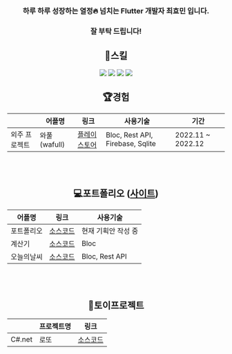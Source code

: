 <div align=center>

  ### 하루 하루 성장하는 열정:fire: 넘치는 Flutter 개발자 최효민 입니다.
  ### 잘 부탁 드립니다!
  
  
  ## :book:스킬
  <img src="https://img.shields.io/badge/Flutter-02569B?style=flat&logo=Flutter&logoColor=white"/> <img src="https://img.shields.io/badge/C%23-239120?style=flat&logo=csharp&logoColor=white"/> <img src="https://img.shields.io/badge/Unity-FFFFFF?style=flat&logo=Unity&logoColor=black"/> <img src="https://img.shields.io/badge/.net-512BD4?style=flat&logo=.net&logoColor=white"/>
  
  
  
  ## 🏆경험
  ||어플명|링크|사용기술|기간|
  |------|------------|---|---|---|
  |외주 프로젝트|와풀(wafull)|[플레이스토어](https://play.google.com/store/apps/details?id=net.wafull)|Bloc, Rest API, Firebase, Sqlite|2022.11 ~ 2022.12|
  
  <br/>
  <br/>
  
  ## :computer:포트폴리오 ([사이트](pshyomin.github.io))
  |어플명|링크|사용기술|
  |------|---|---|
  |포트폴리오|[소스코드](https://github.com/pshyomin/pshyomin.github.io)|현재 기획안 작성 중|
  |계산기|[소스코드](https://github.com/pshyomin/calculator)|Bloc|
  |오늘의날씨|[소스코드](https://github.com/pshyomin/weather)|Bloc, Rest API|
  
  <br/>
  <br/>
  
  ## 🌼토이프로젝트
  ||프로젝트명|링크|
  |---|------|---|
  |C#.net|로또|[소스코드](https://github.com/pshyomin/lotto)|

  <br/>
  <br/>
</div>
